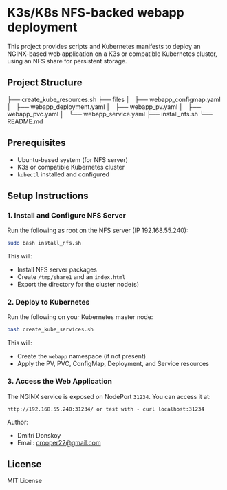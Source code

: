 # K3s/K8s NFS-backed webapp deployment

This project provides scripts and Kubernetes manifests to deploy an NGINX-based web application on a K3s or compatible Kubernetes cluster, using an NFS share for persistent storage.

## Project Structure

├── create_kube_resources.sh
├── files
│   ├── webapp_configmap.yaml
│   ├── webapp_deployment.yaml
│   ├── webapp_pv.yaml
│   ├── webapp_pvc.yaml
│   └── webapp_service.yaml
├── install_nfs.sh
└── README.md

## Prerequisites

- Ubuntu-based system (for NFS server)
- K3s or compatible Kubernetes cluster
- `kubectl` installed and configured

## Setup Instructions

### 1. Install and Configure NFS Server

Run the following as root on the NFS server (IP 192.168.55.240):

```sh
sudo bash install_nfs.sh
```

This will:
- Install NFS server packages
- Create `/tmp/share1` and an `index.html`
- Export the directory for the cluster node(s)

### 2. Deploy to Kubernetes

Run the following on your Kubernetes master node:

```sh
bash create_kube_services.sh
```

This will:
- Create the `webapp` namespace (if not present)
- Apply the PV, PVC, ConfigMap, Deployment, and Service resources 

### 3. Access the Web Application

The NGINX service is exposed on NodePort `31234`. You can access it at:

```
http://192.168.55.240:31234/ or test with - curl localhost:31234
```

Author:
- Dmitri Donskoy
- Email: crooper22@gmail.com


## License

MIT License